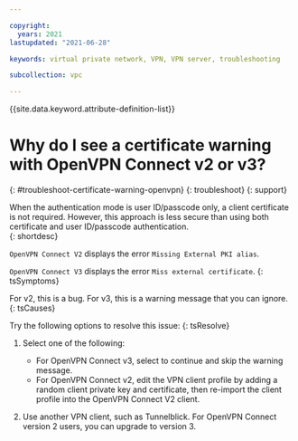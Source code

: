 ```yaml
---

copyright:
  years: 2021
lastupdated: "2021-06-28"

keywords: virtual private network, VPN, VPN server, troubleshooting

subcollection: vpc

---
```


{{site.data.keyword.attribute-definition-list}}

# Why do I see a certificate warning with OpenVPN Connect v2 or v3?
{: #troubleshoot-certificate-warning-openvpn}
{: troubleshoot}
{: support}

When the authentication mode is user ID/passcode only, a client certificate is not required. However, this approach is less secure than using both certificate and user ID/passcode authentication.  
{: shortdesc}

`OpenVPN Connect V2` displays the error `Missing External PKI alias`.

`OpenVPN Connect V3` displays the error `Miss external certificate`.
{: tsSymptoms}

For v2, this is a bug. For v3, this is a warning message that you can ignore.
{: tsCauses}

Try the following options to resolve this issue:
{: tsResolve}

1. Select one of the following:

   * For OpenVPN Connect v3, select to continue and skip the warning message.
   * For OpenVPN Connect v2, edit the VPN client profile by adding a random client private key and certificate, then re-import the client profile into the OpenVPN Connect V2 client.
1. Use another VPN client, such as Tunnelblick. For OpenVPN Connect version 2 users, you can upgrade to version 3.
